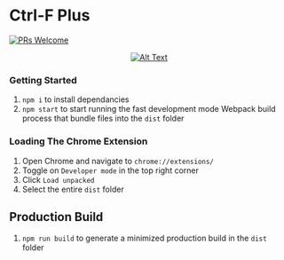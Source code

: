 # Ctrl-F Plus

[![PRs Welcome](https://img.shields.io/badge/PRs-welcome-brightgreen.svg?style=flat-square)](https://makeapullrequest.com)

<div align="center">
  <a href="https://youtu.be/b1_lsbYvx5M">
    <img src="http://img.youtube.com/vi/b1_lsbYvx5M/0.jpg" alt="Alt Text">
  </a>
</div>


### Getting Started

1. `npm i` to install dependancies
2. `npm start` to start running the fast development mode Webpack build process that bundle files into the `dist` folder


### Loading The Chrome Extension

1. Open Chrome and navigate to `chrome://extensions/`
2. Toggle on `Developer mode` in the top right corner
3. Click `Load unpacked`
4. Select the entire `dist` folder


## Production Build
1. `npm run build` to generate a minimized production build in the `dist` folder



